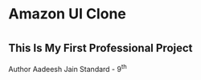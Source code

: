 <h1>Amazon UI Clone<h1>
<h2>This Is My First Professional Project</h2>
Author Aadeesh Jain
Standard - 9<Sup>th</Sup>
